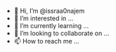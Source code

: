 - 👋 Hi, I’m @issraa0najem
- 👀 I’m interested in ...
- 🌱 I’m currently learning ...
- 💞️ I’m looking to collaborate on ...
- 📫 How to reach me ...

<!---
issraa0najem/issraa0najem is a ✨ special ✨ repository because its `README.md` (this file) appears on your GitHub profile.
You can click the Preview link to take a look at your changes.
--->
